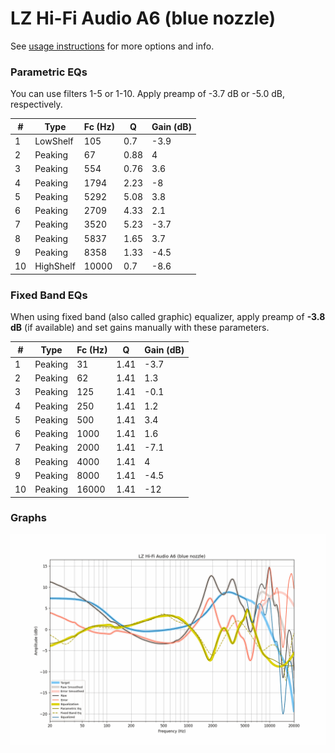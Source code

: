 # LZ Hi-Fi Audio A6 (blue nozzle)
See [usage instructions](https://github.com/jaakkopasanen/AutoEq#usage) for more options and info.

### Parametric EQs
You can use filters 1-5 or 1-10. Apply preamp of -3.7 dB or -5.0 dB, respectively.

|   # | Type      |   Fc (Hz) |    Q |   Gain (dB) |
|-----|-----------|-----------|------|-------------|
|   1 | LowShelf  |       105 | 0.7  |        -3.9 |
|   2 | Peaking   |        67 | 0.88 |         4   |
|   3 | Peaking   |       554 | 0.76 |         3.6 |
|   4 | Peaking   |      1794 | 2.23 |        -8   |
|   5 | Peaking   |      5292 | 5.08 |         3.8 |
|   6 | Peaking   |      2709 | 4.33 |         2.1 |
|   7 | Peaking   |      3520 | 5.23 |        -3.7 |
|   8 | Peaking   |      5837 | 1.65 |         3.7 |
|   9 | Peaking   |      8358 | 1.33 |        -4.5 |
|  10 | HighShelf |     10000 | 0.7  |        -8.6 |

### Fixed Band EQs
When using fixed band (also called graphic) equalizer, apply preamp of **-3.8 dB** (if available) and set gains manually with these parameters.

|   # | Type    |   Fc (Hz) |    Q |   Gain (dB) |
|-----|---------|-----------|------|-------------|
|   1 | Peaking |        31 | 1.41 |        -3.7 |
|   2 | Peaking |        62 | 1.41 |         1.3 |
|   3 | Peaking |       125 | 1.41 |        -0.1 |
|   4 | Peaking |       250 | 1.41 |         1.2 |
|   5 | Peaking |       500 | 1.41 |         3.4 |
|   6 | Peaking |      1000 | 1.41 |         1.6 |
|   7 | Peaking |      2000 | 1.41 |        -7.1 |
|   8 | Peaking |      4000 | 1.41 |         4   |
|   9 | Peaking |      8000 | 1.41 |        -4.5 |
|  10 | Peaking |     16000 | 1.41 |       -12   |

### Graphs
![](./LZ%20Hi-Fi%20Audio%20A6%20(blue%20nozzle).png)
